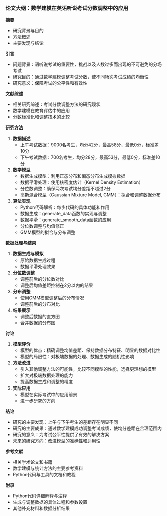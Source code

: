 ### 论文大纲：数学建模在英语听说考试分数调整中的应用

**摘要**
- 研究背景与目的
- 方法概述
- 主要发现与结论

**引言**
- 问题背景：语听说考试的重要性，挑战以及人数过多而出现的不可避免的分场考试
- 研究目的：通过数学建模调整考试分数，使不同场次考试成绩的均衡性
- 研究意义：保障考试的公平性和有效性

**文献综述**
- 相关研究综述：考试分数调整方法的研究现状
- 数学建模在教育评估中的应用
- 分数标准化和调整技术的比较

**研究方法**
1. **数据描述**
   - 上午考试数据：9000名考生，均分42分，最高58分，最低0分，标准差10分
   - 下午考试数据：700名考生，均分28分，最高53分，最低0分，标准差10分
2. **数学模型**
   - 数据生成模型：利用正态分布和偏态分布生成模拟数据
   - 数据平滑处理：使用核密度估计（Kernel Density Estimation）
   - 分位数调整：确保两次考试均分差距不超过2分
   - 高斯混合模型（Gaussian Mixture Model, GMM）：拟合和调整数据分布
3. **算法实现**
   - Python代码解析：每步代码的具体功能和作用
   - 数据生成：generate_data函数的实现与调整
   - 数据平滑：generate_smooth_data函数的应用
   - 分位数调整与均值修正
   - GMM模型的拟合与分布调整

**数据处理与结果**
1. **数据生成与模拟**
   - 原始数据生成过程
   - 数据平滑处理效果
2. **分位数调整**
   - 调整前后的分位数对比
   - 调整后均值差距控制在2分以内的结果
3. **分布调整**
   - 使用GMM模型调整后的分布情况
   - 调整前后的分布对比
4. **结果展示**
   - 调整后数据的直方图
   - 合并数据的分布图

**讨论**
1. **模型评价**
   - 模型的优点：精确调整均值差距、保持数据分布特征、明显的数据对比性
   - 模型的局限性：对极端数据的处理、数据生成的随机性影响
2. **方法改进**
   - 引入其他调整方法的可能性，比较不同模型的性能，选择更理想的模型
   - 扩大对极端数据处理的能力
   - 提高数据生成和调整的精度
3. **实际应用**
   - 模型在实际考试中的应用前景
   - 进一步研究的方向

**结论**
- 研究的主要发现：上午与下午考生的差距存在明显不同
- 研究的主要成果：通过数学建模成功调整考试成绩，使均分差距在合理范围内
- 研究的意义：为考试公平性提供了有效的解决方案
- 未来的研究方向：改进模型的准确性和适用性

**参考文献**
- 相关学术论文和书籍
- 数学建模与统计方法的主要参考资料
- Python代码与工具的文档和教程

**附录**
- Python代码详细解释与注释
- 生成与调整数据的具体过程和参数设置
- 其他补充材料和数据分析结果

